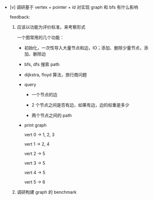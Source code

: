 * [v] 调研基于 vertex + pointer + id 对实现 graph 和 bfs 有什么影响

    feedback:

    1. 应该以功能为评价标准，来考察形式

        一个图常用的几个功能：

        * 初始化，一次性导入大量节点和边，IO；添加、删除少量节点，添加、删除边

        * bfs, dfs 搜索 path

        * dijkstra, floyd 算法，旅行商问题

        * query
        
            * 一个节点的边

            * 2 个节点之间是否有边，如果有边，边的权重是多少
            
            * 两个节点之间的 path

        * print graph

            vert 0 -> 1, 2, 3

            vert 1 -> 2, 4

            vert 2 -> 5

            vert 3 -> 5

            vert 4 -> 5

            vert 5 -> 6

    1. 调研构建 graph 的 benchmark

            